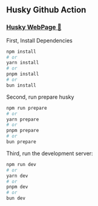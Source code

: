 
## Husky Github Action

### [Husky WebPage 🐶](https://typicode.github.io/husky/how-to.html#project-not-in-git-root-directory)

First, Install Dependencies

```bash
npm install
# or
yarn install
# or
pnpm install
# or
bun install
```

Second, run prepare husky

```bash
npm run prepare
# or
yarn prepare
# or
pnpm prepare
# or
bun prepare
```

Third, run the development server:

```bash
npm run dev
# or
yarn dev
# or
pnpm dev
# or
bun dev
```